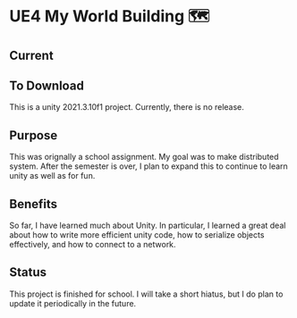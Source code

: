 # UE4 My World Building 🗺️

## Current


## To Download
This is a unity 2021.3.10f1 project. Currently, there is no release. 

## Purpose
This was orignally a school assignment. My goal was to make distributed system. After the semester is over, I plan to expand this to continue to learn unity as well as for fun.

## Benefits
So far, I have learned much about Unity. In particular, I learned a great deal about how to write more efficient unity code, how to serialize objects effectively, and how to connect to a network.

## Status
This project is finished for school. I will take a short hiatus, but I do plan to update it periodically in the future. 